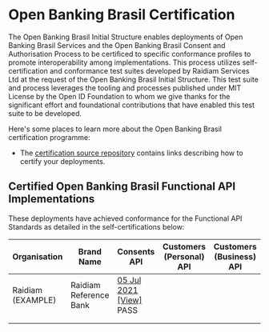 # Open Banking Brasil Certification

The Open Banking Brasil Initial Structure enables deployments of Open Banking Brasil Services and the Open Banking Brasil Consent and Authorisation Process to be certificed to specific conformance profiles to promote interoperability among implementations. This process utilizes self-certification and conformance test suites developed by Raidiam Services Ltd at the request of the Open Banking Brasil Initial Structure. This test suite and process leverages the tooling and processes published under MIT License by the Open ID Foundation to whom we give thanks for the significant effort and foundational contributions that have enabled this test suite to be developed.

Here's some places to learn more about the Open Banking Brasil certification programme:

* The [certification source repository](https://gitlab.com/obb1/certification) contains links describing how to certify your deployments.

## Certified Open Banking Brasil Functional API Implementations

These deployments have achieved conformance for the Functional API Standards as detailed in the self-certifications below:

| Organisation | Brand Name             | Consents API                                                                                                                                              | Customers (Personal) API | Customers (Business) API | Resources API | Registrations API | Accounts API | Credit Cards API | Credit Operations API |
|--------------|------------------------|-----------------------------------------------------------------------------------------------------------------------------------------------------------|--------------------------|--------------------------|---------------|-------------------|--------------|------------------|-----------------------|
| Raidiam (EXAMPLE)     | Raidiam Reference Bank | [05 Jul 2021](./submissions/function/accounts/1.0.0-rc6.7/raidiamxxxx.zip)<br/> [[View]](https://web.conformance.com/link/to/public/plan.html) <br/> PASS |                          |                          |               |                   |              |                  |                       |
|              |                        |                                                                                                                                                           |                          |                          |               |                   |              |                  |                       |
|              |                        |                                                                                                                                                           |                          |                          |               |                   |              |                  |                       |
